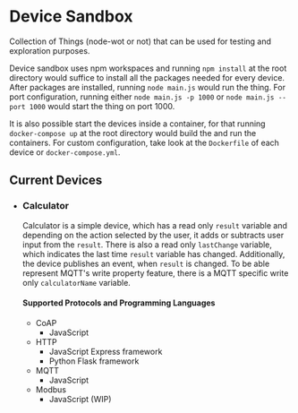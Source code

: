 # Device Sandbox

Collection of Things (node-wot or not) that can be used for testing and exploration purposes.

Device sandbox uses npm workspaces and running `npm install` at the root directory would suffice to install all the packages needed for every device. After packages are installed, running `node main.js` would run the thing. For port configuration, running either `node main.js -p 1000` or `node main.js --port 1000` would start the thing on port 1000.

It is also possible start the devices inside a container, for that running `docker-compose up` at the root directory would build the and run the containers. For custom configuration, take look at the `Dockerfile` of each device or `docker-compose.yml`.

## Current Devices
- ### Calculator

    Calculator is a simple device, which has a read only `result` variable and depending on the action selected by the user, it adds or subtracts user input from the `result`. There is also a read only `lastChange` variable, which indicates the last time `result` variable has changed. Additionally, the device publishes an event, when `result` is changed. To be able represent MQTT's write property feature, there is a MQTT specific write only `calculatorName` variable. 

    #### Supported Protocols and Programming Languages
    - CoAP
      - JavaScript
    - HTTP
      - JavaScript Express framework
      - Python Flask framework
    - MQTT
      - JavaScript
    - Modbus
      - JavaScript (WIP)
